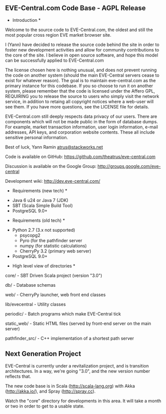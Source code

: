 EVE-Central.com Code Base - AGPL Release
----------------------------------------

* Introduction *

Welcome to the source code to EVE-Central.com, the oldest and still
the most popular cross region EVE market browser site.

I (Yann) have decided to release the source code behind the site in
order to foster new development activities and allow for community
contributions to the core of the site. I believe in open source
software, and hope this model can be successfully applied to
EVE-Central.com

The license chosen here is nothing unusual, and does not prevent
running the code on another system (should the main EVE-Central servers cease
to exist for whatever reason). The goal is to maintain eve-central.com
as the primary instance for this codebase. If you so choose to run it
on another system, please remember that the code is licensed under the
Affero GPL, REQUIRING you to release the source to users who simply
visit the network service, in addition to retaing all copyright
notices where a web-user will see them. If you have more questions,
see the LICENSE file for details.

EVE-Central.com still deeply respects data privacy of our users. There
are components which will not be made public in the form of database
dumps. For example, market transaction information, user login
information, e-mail addresses, API keys, and corporation website contents. These
all include sensitive personal information.

Best of luck,
Yann Ramin <atrus@stackworks.net>

Code is available on GitHub:
https://github.com/theatrus/eve-central.com

Discussion is available on the Google Group:
http://groups.google.com/eve-central

Development wiki:
http://dev.eve-central.com/

* Requirements (new tech) *
- Java 6 u24 or Java 7 (JDK)
- SBT (Scala Simple Build Tool)
- PostgreSQL 9.0+

* Requirements (old tech) *

- Python 2.7 (3.x not supported)
  - psycopg2
  - Pyro (for the pathfinder server
  - numpy (for statistic calculations)
  - CherryPy 3.2 (primary web server)
- PostgreSQL 9.0+

* High level view of directories *

core/
        - SBT Driven Scala project (version "3.0")

db/
        - Database schemas

web/
        - CherryPy launcher, web front end classes

lib/evecentral
        - Utility classes

periodic/
        - Batch programs which make EVE-Central tick

static_web/
        - Static HTML files (served by front-end server on the main
        server)

pathfinder_src/
        - C++ implementation of a shortest path server


Next Generation Project
-----------------------

EVE-Central is currently under a revitalization project, and is transition architectures.
In a way, we're going "3.0", and the new version number reflects that.

The new code base is in Scala (http://scala-lang.org) with Akka (http://akka.io/),
and Spray (http://spray.cc).

Watch the "core" directory for developments in this area. It will take a month or two
in order to get to a usable state.
